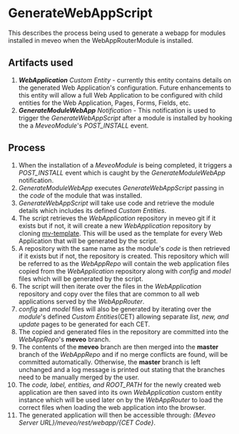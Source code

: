 # GenerateWebAppScript
This describes the process being used to generate a webapp for modules installed in meveo when the WebAppRouterModule is installed.

## Artifacts used
1. _**WebApplication** Custom Entity_  - currently this entity contains details on the generated Web Application's configuration.  Future enhancements to this entity will allow a full Web Application to be configured with child entities for the Web Application, Pages, Forms, Fields, etc.
2. _**GenerateModuleWebApp** Notification_ - This notification is used to trigger the _GenerateWebAppScript_ after a module is installed by hooking the a _MeveoModule_'s  _POST_INSTALL_ event.

## Process
1. When the installation of a _MeveoModule_ is being completed, it triggers a _POST_INSTALL_ event which is caught by the _GenerateModuleWebApp_ notification.
2. _GenerateModuleWebApp_ executes _GenerateWebAppScript_ passing in the _code_ of the module that was installed.
3. _GenerateWebAppScript_ will take use code and retrieve the module details which includes its defined _Custom Entities_.
4. The script retrieves the _WebApplication_ repository in meveo git if it exists but if not, it will create a new _WebApplication_ repository by cloning [mv-template](https://github.com/meveo-org/mv-template).  This will be used as the template for every Web Application that will be generated by the script.
5. A repository with the same name as the module's _code_ is then retrieved if it exists but if not, the repository is created.  This repository which will be referred to as the _WebAppRepo_ will contain the web application files copied from the _WebApplication_ repository along with _config_ and _model_ files which will be generated by the script.
6. The script will then iterate over the files in the _WebApplication_ repository and copy over the files that are common to all web applications served by the _WebAppRouter_.
7. _config_ and _model_ files will also be generated by iterating over the _module_'s defined _Custom Entities_(CET) allowing separate _list, new, and update_ pages to be generated for each CET.
8. The copied and generated files in the repository are committed into the _WebAppRepo_'s **meveo** branch.
9. The contents of the **meveo** branch are then merged into the **master** branch of the _WebAppRepo_ and if no merge conflicts are found, will be committed automatically.  Otherwise, the **master** branch is left unchanged and a log message is printed out stating that the branches need to be manually merged by the user.
10. The *code, label, entities, and ROOT_PATH* for the newly created web application are then saved into its own _WebApplication_ custom entity instance which will be used later on by the _WebAppRouter_ to load the correct files when loading the web application into the browser.
11. The generated application will then be accessible through: _{Meveo Server URL}/meveo/rest/webapp/{CET Code}_.